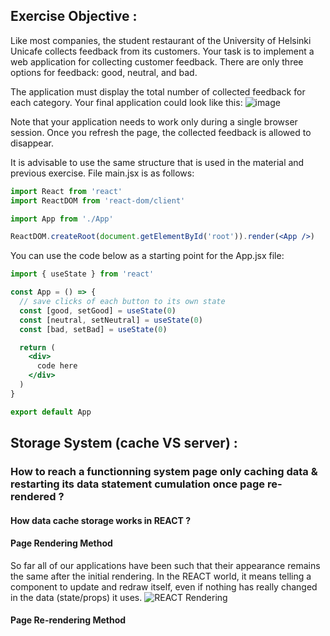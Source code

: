 ## Exercise Objective : 
Like most companies, the student restaurant of the University of Helsinki Unicafe collects feedback from its customers. Your task is to implement a web application for collecting customer feedback. There are only three options for feedback: good, neutral, and bad.

The application must display the total number of collected feedback for each category. Your final application could look like this:
![image](https://github.com/devstackweb3/osa1/assets/118926098/4e3c63e9-2ac3-4307-a16c-37c10f4af382)

Note that your application needs to work only during a single browser session. Once you refresh the page, the collected feedback is allowed to disappear.

It is advisable to use the same structure that is used in the material and previous exercise. File main.jsx is as follows:

```jsx
import React from 'react'
import ReactDOM from 'react-dom/client'

import App from './App'

ReactDOM.createRoot(document.getElementById('root')).render(<App />)
```

You can use the code below as a starting point for the App.jsx file:
```jsx
import { useState } from 'react'

const App = () => {
  // save clicks of each button to its own state
  const [good, setGood] = useState(0)
  const [neutral, setNeutral] = useState(0)
  const [bad, setBad] = useState(0)

  return (
    <div>
      code here
    </div>
  )
}

export default App
```

## Storage System (cache VS server) : 
### How to reach a functionning system page only caching data & restarting its data statement cumulation once page re-rendered ?

#### How data cache storage works in REACT ? 

#### Page Rendering Method
So far all of our applications have been such that their appearance remains the same after the initial rendering. In the REACT world, it means telling a component to update and redraw itself, even if nothing has really changed in the data (state/props) it uses.
![REACT Rendering](https://github.com/devstackweb3/osa1/assets/118926098/a2cf7678-98d6-4a8c-8fbe-95c614dcaac4)

#### Page Re-rendering Method

